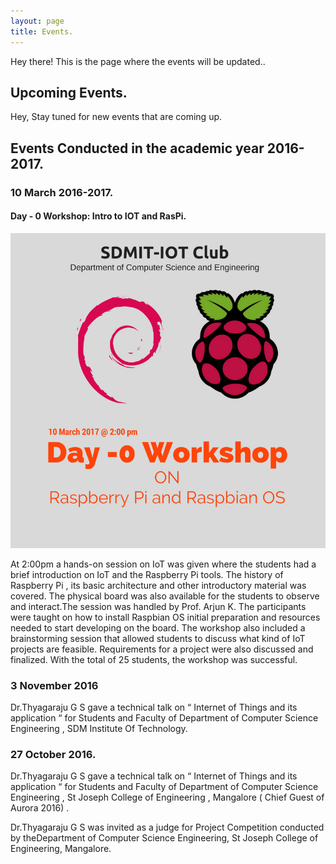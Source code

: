 ```yaml
---
layout: page
title: Events.
---
```


<p class="message">
  Hey there! This is the page where the events will be updated..
</p>

## Upcoming Events.

<p class="message">Hey, Stay tuned for new events that are coming up.</p>


## Events Conducted in the academic year 2016-2017.

### 10 March 2016-2017.  
#### Day - 0 Workshop: Intro to IOT and RasPi.  
![day0](/public/day0.png)  

At 2:00pm a hands-on session on IoT was given where the students had a brief introduction on IoT and the Raspberry Pi tools. The history of Raspberry Pi , its basic architecture and other introductory material was covered. The physical board was also available for the students to observe and interact.The session was handled by Prof. Arjun K. The participants were taught on how to install Raspbian OS initial preparation and resources needed to start developing on the board. The workshop also included a brainstorming session that allowed students to discuss what kind of IoT projects are feasible. Requirements for a project were also discussed and finalized. With the total of 25 students, the workshop was successful.


### 3 November 2016
Dr.Thyagaraju G S  gave a technical talk on “ Internet of Things and its application “   for Students and Faculty of Department of Computer Science Engineering , SDM Institute Of Technology.

### 27 October 2016.
Dr.Thyagaraju G S  gave a technical talk on “ Internet of Things and its application “   for Students and Faculty of Department of Computer Science Engineering , St Joseph College of Engineering , Mangalore ( Chief Guest of Aurora 2016) .

Dr.Thyagaraju G S  was invited as a judge for Project Competition conducted by theDepartment of Computer Science Engineering, St Joseph College of Engineering, Mangalore.
